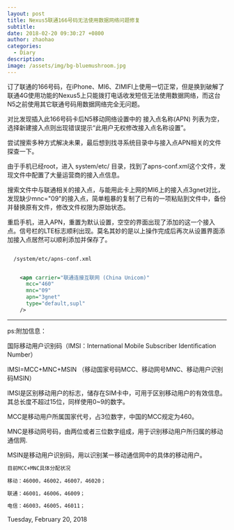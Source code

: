 ```yaml
---
layout: post
title: Nexus5联通166号码无法使用数据网络问题修复
subtitle: 
date: 2018-02-20 09:30:27 +0800
author: zhaohao
categories:
  - Diary
description: 
image: /assets/img/bg-bluemushroom.jpg
---
```


订了联通的166号码，在iPhone、MI6、ZIMIFI上使用一切正常，但是换到破解了联通4G使用功能的Nexus5上只能拨打电话收发短信无法使用数据网络，而这台N5之前使用其它联通号码用数据网络完全无问题。   

对比发现插入此166号码卡后N5移动网络设置中的 接入点名称(APN) 列表为空，选择新建接入点则出现错误提示“此用户无权修改接入点名称设置”。   

尝试搜索多种方式解决未果，最后想到找寻系统目录中与接入点APN相关的文件探查一下。   

由于手机已经root，进入 system/etc/ 目录，找到了apns-conf.xml这个文件，发现文件中配置了大量运营商的接入点信息。   

搜索文件中与联通相关的接入点，与能用此卡上网的MI6上的接入点3gnet对比，发现缺少mnc="09"的接入点，简单粗暴的复制了已有的一项粘贴到文件中，备份并替换原有文件，修改文件权限为原始状态。   

重启手机，进入APN，重置为默认设置，空空的界面出现了添加的这一个接入点。信号栏的LTE标志顺利出现。莫名其妙的是以上操作完成后再次从设置界面添加接入点居然可以顺利添加并保存了。  


```xml  

  /system/etc/apns-conf.xml


    <apn carrier="联通连接互联网 (China Unicom)"
      mcc="460"
      mnc="09"
      apn="3gnet"
      type="default,supl"
    />
``` 

-----

ps:附加信息：

国际移动用户识别码（IMSI：International Mobile Subscriber Identification Number）

IMSI=MCC+MNC+MSIN （移动国家号码MCC、移动网号MNC、移动用户识别码MSIN）

IMSI是区别移动用户的标志，储存在SIM卡中，可用于区别移动用户的有效信息。其总长度不超过15位，同样使用0~9的数字。

MCC是移动用户所属国家代号，占3位数字，中国的MCC规定为460。

MNC是移动网号码，由两位或者三位数字组成，用于识别移动用户所归属的移动通信网.

MSIN是移动用户识别码，用以识别某一移动通信网中的具体的移动用户。

```xml
目前MCC+MNC具体分配状况

移动：46000，46002，46007，46020；

联通：46001，46006，46009；

电信：46003，46005，46011；    

```

   
Tuesday, February 20, 2018